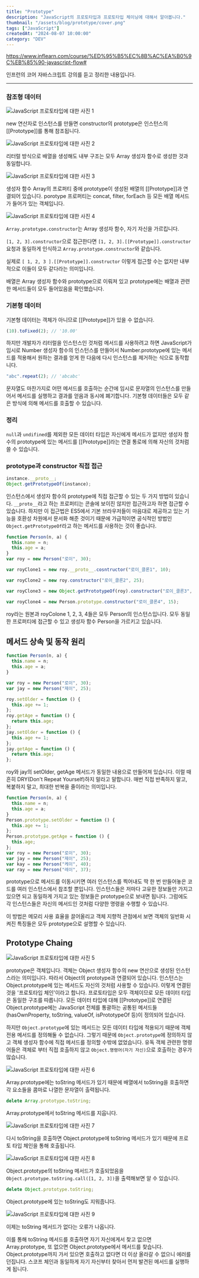 ```yaml
---
title: "Prototype"
description: "JavaScript의 프로토타입과 프로토타입 체이닝에 대해서 알아봅니다."
thumbnail: "/assets/blog/prototype/cover.png"
tags: ["JavaScript"]
createdAt: "2024-08-07 10:00:00"
category: "DEV"
---
```


https://www.inflearn.com/course/%ED%95%B5%EC%8B%AC%EA%B0%9C%EB%85%90-javascript-flow#

인프런의 코어 자바스크립트 강의를 듣고 정리한 내용입니다.

---

### 참조형 데이터

![JavaScript 프로토타입에 대한 사진 1](/assets/blog/prototype/1.png)

new 연산자로 인스턴스를 만들면 constructor의 prototype은 인스턴스의 [[Prototype]]를 통해 참조됩니다.

![JavaScript 프로토타입에 대한 사진 2](/assets/blog/prototype/2.png)

리터럴 방식으로 배열을 생성해도 내부 구조는 모두 Array 생성자 함수로 생성한 것과 동일합니다.

![JavaScript 프로토타입에 대한 사진 3](/assets/blog/prototype/3.png)

생성자 함수 Array의 프로퍼티 중에 prototype이 생성된 배열의 [[Prototype]]과 연결되어 있습니다.
porotype 프로퍼티는 concat, filter, forEach 등 모든 배열 메서드가 들어가 있는 객체입니다.

![JavaScript 프로토타입에 대한 사진 4](/assets/blog/prototype/4.png)

`Array.prototype.constructor`는 Array 생성자 함수, 자기 자신을 가르킵니다.

`[1, 2, 3].constructor`으로 접근한다면 `[1, 2, 3].[[Prototype]].constructor` 요청과 동일하게 인식하고 `Array.prototype.constructor`와 같습니다.

실제로 `[ 1, 2, 3 ].[[Prototype]].constructor` 이렇게 접근할 수는 없지만 내부적으로 이들이 모두 같다라는 의미입니다.

배열은 Array 생성자 함수와 prototype으로 이뤄져 있고 prototype에는 배열과 관련한 메서드들이 모두 들어있음을 확인했습니다.

### 기본형 데이터

기본형 데이터는 객체가 아니므로 [[Prototype]]가 있을 수 없습니다.

```js
(10).toFixed(2); // '10.00'
```

하지만 개발자가 리터럴을 인스턴스인 것처럼 메서드를 사용하려고 하면 JavaScript가 임시로 Number 생성자 함수의 인스턴스를 만들어서 Number.prototype에 있는 메서드를 적용해서 원하는 결과를 얻게 한 다음에 다시 인스턴스를 제거하는 식으로 동작합니다.

```js
"abc".repeat(2); // 'abcabc'
```

문자열도 마찬가지로 어떤 메서드를 호출하는 순간에 임시로 문자열의 인스턴스를 만들어서 메서드를 실행하고 결과를 얻음과 동시에 폐기합니다.
기본형 데이터들은 모두 같은 방식에 의해 메서드를 호출할 수 있습니다.

### 정리

`null`과 `undifined`를 제외한 모든 데이터 타입은 자신에게 메서드가 없지만 생성자 함수의 prototype에 있는 메서드를 [[Prototype]]라는 연결 통로에 의해 자신의 것처럼 쓸 수 있습니다.

### prototype과 constructor 직접 접근

```js
instance.__proto__;
Object.getPrototypeOf(instance);
```

인스턴스에서 생성자 함수의 prototype에 직접 접근할 수 있는 두 가지 방법이 있습니다.
`__proto__`라고 하는 프로퍼티는 콘솔에 보이진 않지만 접근하고자 하면 접근할 수 있습니다.
하지만 이 접근법은 ES5에서 기본 브라우저들이 마음대로 제공하고 있는 기능을 호환성 차원에서 문서화 해준 것이기 때문에 가급적이면 공식적인 방법인 `Object.getPrototypeOf`라고 하는 메서드를 사용하는 것이 좋습니다.

```js
function Person(n, a) {
  this.name = n;
  this.age = a;
}
var roy = new Person("로이", 30);

var royClone1 = new roy.__proto__.cosntructor("로이_클론1", 10);

var royClone2 = new roy.constructor("로이_클론2", 25);

var royClone3 = new Object.getPrototypeOf(roy).constructor("로이_클론3", 20);

var royClone4 = new Person.prototype.constructor("로이_클론4", 15);
```

roy라는 원본과 royColone 1, 2, 3, 4들은 모두 Person의 인스턴스입니다.
모두 동일한 프로퍼티에 접근할 수 있고 생성자 함수 Person을 가르키고 있습니다.

## 메서드 상속 및 동작 원리

```js
function Person(n, a) {
  this.name = n;
  this.age = a;
}

var roy = new Person("로이", 30);
var jay = new Person("제이", 25);

roy.setOlder = function () {
  this.age += 1;
};
roy.getAge = function () {
  return this.age;
};
jay.setOlder = function () {
  this.age += 1;
};
jay.getAge = function () {
  return this.age;
};
```

roy와 jay의 setOlder, getAge 메서드가 동일한 내용으로 만들어져 있습니다.
이럴 때 흔히 DRY(Don't Repeat Yourself)하지 말라고 말합니다.
매번 직접 반족하지 말고, 복붙하지 말고, 최대한 반복을 줄이라는 의미입니다.

```js
function Person(n, a) {
  this.name = n;
  this.age = a;
}
Person.prototype.setOlder = function () {
  this.age += 1;
};
Person.prototype.getAge = function () {
  this.age;
};
var roy = new Person("로이", 30);
var jay = new Person("제이", 25);
var kay = new Person("케이", 40);
var ray = new Person("레이", 37);
```

prototype으로 메서드를 이동시키면 여러 인스턴스를 찍어내도 딱 한 번 만들어놓은 코드를 여러 인스턴스에서 참조할 뿐입니다.
인스턴스들은 저마다 고유한 정보들만 가지고 있으면 되고 동일하게 가지고 있는 정보들은 prototype으로 보내면 됩니다.
그럼에도 각 인스턴스들은 자신의 메서드인 것처럼 다양한 명령을 수행할 수 있습니다.

이 방법은 메모리 사용 효율을 끌어올리고 객체 지향적 관점에서 보면 객체의 일반화 시켜진 특징들은 모두 prototype으로 설명할 수 있습니다.

## Prototype Chaing

![JavaScript 프로토타입에 대한 사진 5](/assets/blog/prototype/5.png)

prototype은 객체입니다.
객체는 Object 생성자 함수의 new 연산으로 생성된 인스턴스라는 의미입니다.
따라서 Object의 prototype과 연결되어 있습니다.
인스턴스는 Object.prototype에 있는 메서드도 자신의 것처럼 사용할 수 있습니다.
이렇게 연결된 것을 '프로토타입 체인'이라고 합니다.
프로토타입은 모두 객체이므로 모든 데이터 타입은 동일한 구조를 따릅니다.
모든 데이터 타입에 대해 [[Prototype]]로 연결된 Object.prototype에는 JavaScript 전체를 통괄하는 공통된 메서드들(hasOwnProperty, toString, valueOf, isPrototypeOf 등)이 정의되어 있습니다.

하지만 `Object.prototype`에 있는 메서드는 모든 데이터 타입에 적용되기 때문에 객체 전용 메서드를 정의해둘 수 없습니다.
그렇기 때문에 `Object.prototype`에 정의하지 않고 객체 생성자 함수에 직접 메서드를 정의할 수밖에 없었습니다.
유독 객체 관련한 명령어들은 객체로 부터 직접 호출하지 않고 `Object.명령어(자기 자신)`으로 호출하는 경우가 많습니다.

![JavaScript 프로토타입에 대한 사진 6](/assets/blog/prototype/6.png)

Array.prototype에는 toString 메서드가 있기 때문에 배열에서 toString을 호출하면 각 요소들을 콤마로 나열한 문자열이 출력됩니다.

```js
delete Array.prototype.toString;
```

Array.prototype에서 toString 메서드를 지웁니다.

![JavaScript 프로토타입에 대한 사진 7](/assets/blog/prototype/7.png)

다시 toString을 호출하면 Object.prototype에 toString 메서드가 있기 때문에 프로토 타입 체인을 통해 호출됩니다.

![JavaScript 프로토타입에 대한 사진 8](/assets/blog/prototype/8.png)

Object.prototype의 toString 메서드가 호출되었음을 `Object.prototype.toString.call([1, 2, 3])`을 출력해보면 알 수 있습니다.

```js
delete Object.prototype.toString;
```

Object.prototype에 있는 toString도 지워줍니다.

![JavaScript 프로토타입에 대한 사진 9](/assets/blog/prototype/9.png)

이제는 toString 메서드가 없다는 오류가 나옵니다.

이를 통해 toString 메서드를 호출하면 자기 자신에게서 찾고 없으면 Array.prototype, 또 없으면 Object.prototype에서 메서드를 찾습니다.
Object.prototype까지 가서 있으면 호출하고 없다면 더 이상 올라갈 수 없으니 에러를 던집니다.
스코프 체인과 동일하게 자기 자신부터 찾아서 먼저 발견된 메서드를 실행하게 됩니다.
